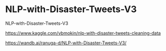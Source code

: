 # NLP-with-Disaster-Tweets-V3
NLP-with-Disaster-Tweets-V3

https://www.kaggle.com/vbmokin/nlp-with-disaster-tweets-cleaning-data

https://wandb.ai/ranuga-d/NLP-with-Disaster-Tweets-V3/
